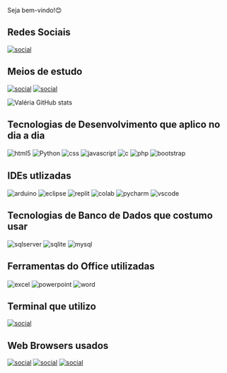 Seja bem-vindo!😊
## Redes Sociais
[![social](https://img.shields.io/badge/LinkedIn-0077B5?style=for-the-badge&logo=linkedin&logoColor=white)](https://www.linkedin.com/in/santossilvavaleria/)

## Meios de estudo
[![social](https://img.shields.io/badge/Udemy-EC5252?style=for-the-badge&logo=Udemy&logoColor=white)](https://www.udemy.com/user/valeria-dos-santos-silva-3/)
[![social](https://img.shields.io/badge/Duolingo-58CC02?style=for-the-badge&logo=Duolingo&logoColor=white)](https://pt.duolingo.com/profile/vss2090)







![Valéria GitHub stats](https://github-readme-stats.vercel.app/api?username=Edws007&show_icons=true&theme=merko)

## Tecnologias de Desenvolvimento que aplico no dia a dia
<div>
    <img align="center"  alt="html5" src="https://img.shields.io/badge/HTML5-E34F26?style=for-the-badge&logo=html5&logoColor=white">
    <img align="center"  alt="Python" src="https://img.shields.io/badge/Python-14354C?style=for-the-badge&logo=python&logoColor=white">
    <img align="center"  alt="css" src="https://img.shields.io/badge/CSS-239120?&style=for-the-badge&logo=css3&logoColor=white">
    <img align="center"  alt="javascript" src="https://img.shields.io/badge/JavaScript-F7DF1E?style=for-the-badge&logo=javascript&logoColor=black">
    <img align="center"  alt="c" src="https://img.shields.io/badge/C-00599C?style=for-the-badge&logo=c&logoColor=white">
    <img align="center"  alt="php" src="https://img.shields.io/badge/PHP-777BB4?style=for-the-badge&logo=php&logoColor=white">
    <img align="center"  alt="bootstrap" src="https://img.shields.io/badge/Bootstrap-563D7C?style=for-the-badge&logo=bootstrap&logoColor=white">
</div>

## IDEs utlizadas
<div>
    <img align="center"  alt="arduino" src="https://img.shields.io/badge/Arduino_IDE-00979D?style=for-the-badge&logo=arduino&logoColor=white">
    <img align="center"  alt="eclipse" src="https://img.shields.io/badge/Eclipse-2C2255?style=for-the-badge&logo=eclipse&logoColor=white">
    <img align="center"  alt="replit" src="https://img.shields.io/badge/replit-667881?style=for-the-badge&logo=replit&logoColor=white">
    <img align="center"  alt="colab" src="https://img.shields.io/badge/Colab-F9AB00?style=for-the-badge&logo=googlecolab&color=525252">
    <img align="center"  alt="pycharm" src="https://img.shields.io/badge/PyCharm-000000.svg?&style=for-the-badge&logo=PyCharm&logoColor=white">
    <img align="center"  alt="vscode" src="https://img.shields.io/badge/Visual_Studio_Code-0078D4?style=for-the-badge&logo=visual%20studio%20code&logoColor=white">
</div>

## Tecnologias de Banco de Dados que costumo usar
<div>
    <img align="center"  alt="sqlserver" src="https://img.shields.io/badge/Microsoft_SQL_Server-CC2927?style=for-the-badge&logo=microsoft-sql-server&logoColor=white">
    <img align="center"  alt="sqlite" src="https://img.shields.io/badge/SQLite-07405E?style=for-the-badge&logo=sqlite&logoColor=white">
    <img align="center"  alt="mysql" src="https://img.shields.io/badge/MySQL-00000F?style=for-the-badge&logo=mysql&logoColor=white">
</div>


## Ferramentas do Office utilizadas
<div>
    <img align="center"  alt="excel" src="https://img.shields.io/badge/Microsoft_Excel-217346?style=for-the-badge&logo=microsoft-excel&logoColor=white">
    <img align="center"  alt="powerpoint" src="https://img.shields.io/badge/Microsoft_PowerPoint-B7472A?style=for-the-badge&logo=microsoft-powerpoint&logoColor=white">
    <img align="center"  alt="word" src="https://img.shields.io/badge/Microsoft_Word-2B579A?style=for-the-badge&logo=microsoft-word&logoColor=white">
</div>

## Terminal que utilizo
[![social](https://img.shields.io/badge/windows%20terminal-4D4D4D?style=for-the-badge&logo=windows%20terminal&logoColor=white)]()

## Web Browsers usados
[![social](    https://img.shields.io/badge/Brave-FF1B2D?style=for-the-badge&logo=Brave&logoColor=white)]()
[![social](https://img.shields.io/badge/Google_chrome-4285F4?style=for-the-badge&logo=Google-chrome&logoColor=white)]()
[![social](https://img.shields.io/badge/Microsoft_Edge-0078D7?style=for-the-badge&logo=Microsoft-edge&logoColor=white)]()

